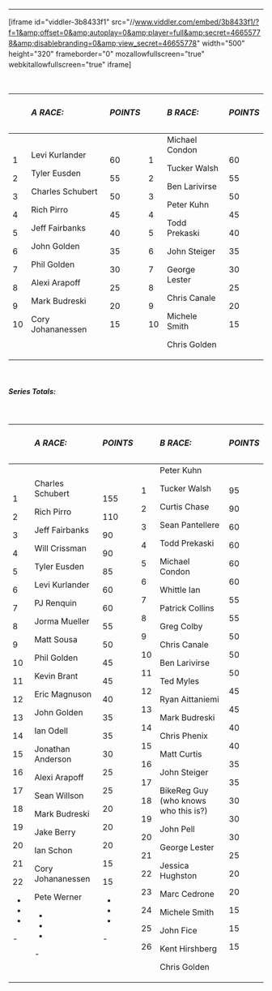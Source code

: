 ---
<span style="line-height: 1.5">[iframe id="viddler-3b8433f1" src="//www.viddler.com/embed/3b8433f1/?f=1&amp;offset=0&amp;autoplay=0&amp;player=full&amp;secret=46655778&amp;disablebranding=0&amp;view_secret=46655778" width="500" height="320" frameborder="0" mozallowfullscreen="true" webkitallowfullscreen="true" iframe]</span>



&nbsp;

<table>

<tbody>

<tr>

<th></th>

<th align="left">

<h5>A RACE:</h5>

</th>

<th>

<h5>POINTS</h5>

</th>

<th></th>

<th align="left">

<h5>B RACE:</h5>

</th>

<th>

<h5>POINTS</h5>

</th>

</tr>

</tbody>

<tbody>

<tr>

<td>1

2

3

4

5

6

7

8

9

10</td>

<td>Levi Kurlander

Tyler Eusden

Charles Schubert

Rich Pirro

Jeff Fairbanks

John Golden

Phil Golden

Alexi Arapoff

Mark Budreski

Cory Johananessen</td>

<td>60

55

50

45

40

35

30

25

20

15</td>

<td>1

2

3

4

5

6

7

8

9

10</td>

<td>Michael Condon

Tucker Walsh

Ben Larivirse

Peter Kuhn

Todd Prekaski

John Steiger

George Lester

Chris Canale

Michele Smith

Chris Golden</td>

<td>60

55

50

45

40

35

30

25

20

15</td>

</tr>

</tbody>

</table>

&nbsp;

<h5>Series Totals:</h5>

&nbsp;

<table>

<tbody>

<tr>

<th></th>

<th align="left">

<h5>A RACE:</h5>

</th>

<th>

<h5>POINTS</h5>

</th>

<th></th>

<th align="left">

<h5>B RACE:</h5>

</th>

<th>

<h5>POINTS</h5>

</th>

</tr>

</tbody>

<tbody>

<tr>

<td>1

2

3

4

5

6

7

8

9

10

11

12

13

14

15

16

17

18

19

20

21

22

-

-

-

-</td>

<td>Charles Schubert

Rich Pirro

Jeff Fairbanks

Will Crissman

Tyler Eusden

Levi Kurlander

PJ Renquin

Jorma Mueller

Matt Sousa

Phil Golden

Kevin Brant

Eric Magnuson

John Golden

Ian Odell

Jonathan Anderson

Alexi Arapoff

Sean Willson

Mark Budreski

Jake Berry

Ian Schon

Cory Johananessen

Pete Werner

-

-

-

-</td>

<td>155

110

90

90

85

60

60

55

50

45

45

40

35

35

30

25

25

20

20

20

15

15

-

-

-

-</td>

<td>1

2

3

4

5

6

7

8

9

10

11

12

13

14

15

16

17

18

19

20

21

22

23

24

25

26</td>

<td>Peter Kuhn

Tucker Walsh

Curtis Chase

Sean Pantellere

Todd Prekaski

Michael Condon

Whittle Ian

Patrick Collins

Greg Colby

Chris Canale

Ben Larivirse

Ted Myles

Ryan Aittaniemi

Mark Budreski

Chris Phenix

Matt Curtis

John Steiger

BikeReg Guy (who knows who this is?)

John Pell

George Lester

Jessica Hughston

Marc Cedrone

Michele Smith

John Fice

Kent Hirshberg

Chris Golden</td>

<td>95

90

60

60

60

60

55

55

50

50

50

45

45

40

40

35

35

30

30

30

25

20

20

15

15

15</td>

</tr>

</tbody>

</table>

